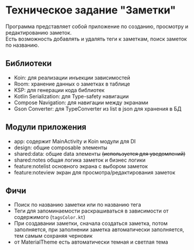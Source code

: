 
# Техническое задание "Заметки"

Программа представляет собой приложение по созданию, просмотру и редактированию заметок.  
Есть возможность добавлять и удалять теги к заметкам, поиск заметок по названию.

## Библиотеки

- Koin: для реализации инъекции зависимостей
- Room: хранение данных о заметках в таблице
- KSP: для генерации кода библиотек
- Kotlin Serialization: для Type-safety навигации
- Compose Navigation: для навигации между экранами
- Gson Converter: для TypeConverter из list в json для хранения в БД

## Модули приложения

- app: содержит MainActivity и Koin модули для DI
- design: общие composable элементы
- shared:data: общие data элементы ~~(используется для уведомлений)~~
- shared:notes общая логика заметок и бизнес логики
- feature:notelist основного экрана с выбором заметок
- feature:noteview экран для просмотра/редактирования заметок

## Фичи
- Поиск по названию заметки или по названию тега
- Теги для запоминаемости раскрашиваться в зависимости от содержимого (`tagsColor.kt`)
- При создавании заметки, сначала создаться заметка, потом заполняется, при заполнении заметка автоматически заполняется, тем самым сохраняя черновик
- от MaterialTheme есть автоматически темная и светлая тема
